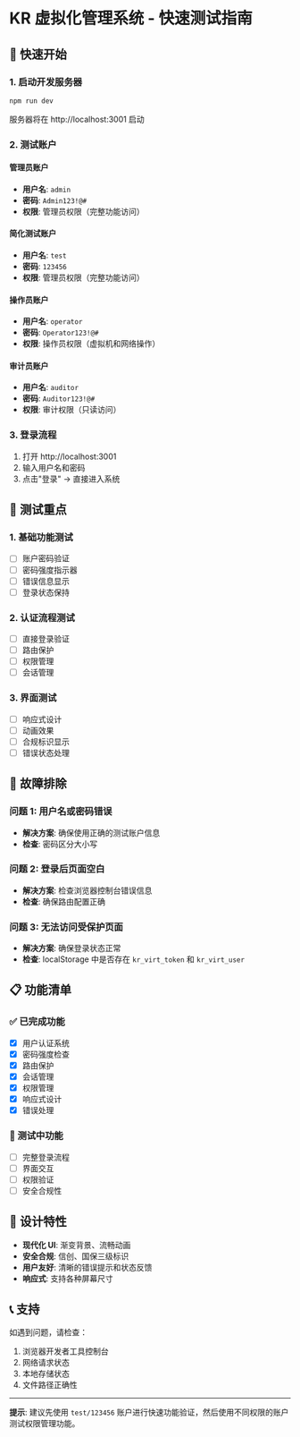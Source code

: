 # KR 虚拟化管理系统 - 快速测试指南

## 🚀 快速开始

### 1. 启动开发服务器

```bash
npm run dev
```

服务器将在 http://localhost:3001 启动

### 2. 测试账户

#### 管理员账户

- **用户名**: `admin`
- **密码**: `Admin123!@#`
- **权限**: 管理员权限（完整功能访问）

#### 简化测试账户

- **用户名**: `test`
- **密码**: `123456`
- **权限**: 管理员权限（完整功能访问）

#### 操作员账户

- **用户名**: `operator`
- **密码**: `Operator123!@#`
- **权限**: 操作员权限（虚拟机和网络操作）

#### 审计员账户

- **用户名**: `auditor`
- **密码**: `Auditor123!@#`
- **权限**: 审计权限（只读访问）

### 3. 登录流程

1. 打开 http://localhost:3001
2. 输入用户名和密码
3. 点击"登录" → 直接进入系统

## 🎯 测试重点

### 1. 基础功能测试

- [ ] 账户密码验证
- [ ] 密码强度指示器
- [ ] 错误信息显示
- [ ] 登录状态保持

### 2. 认证流程测试

- [ ] 直接登录验证
- [ ] 路由保护
- [ ] 权限管理
- [ ] 会话管理

### 3. 界面测试

- [ ] 响应式设计
- [ ] 动画效果
- [ ] 合规标识显示
- [ ] 错误状态处理

## 🔧 故障排除

### 问题 1: 用户名或密码错误

- **解决方案**: 确保使用正确的测试账户信息
- **检查**: 密码区分大小写

### 问题 2: 登录后页面空白

- **解决方案**: 检查浏览器控制台错误信息
- **检查**: 确保路由配置正确

### 问题 3: 无法访问受保护页面

- **解决方案**: 确保登录状态正常
- **检查**: localStorage 中是否存在 `kr_virt_token` 和 `kr_virt_user`

## 📋 功能清单

### ✅ 已完成功能

- [x] 用户认证系统
- [x] 密码强度检查
- [x] 路由保护
- [x] 会话管理
- [x] 权限管理
- [x] 响应式设计
- [x] 错误处理

### 🔄 测试中功能

- [ ] 完整登录流程
- [ ] 界面交互
- [ ] 权限验证
- [ ] 安全合规性

## 🎨 设计特性

- **现代化 UI**: 渐变背景、流畅动画
- **安全合规**: 信创、国保三级标识
- **用户友好**: 清晰的错误提示和状态反馈
- **响应式**: 支持各种屏幕尺寸

## 📞 支持

如遇到问题，请检查：

1. 浏览器开发者工具控制台
2. 网络请求状态
3. 本地存储状态
4. 文件路径正确性

---

**提示**: 建议先使用 `test/123456` 账户进行快速功能验证，然后使用不同权限的账户测试权限管理功能。
